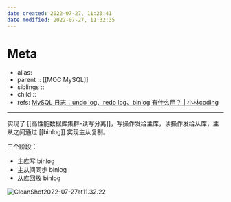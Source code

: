 ```yaml
---
date created: 2022-07-27, 11:23:41
date modified: 2022-07-27, 11:32:35
---
```


# Meta

- alias:
- parent :: [[MOC MySQL]]
- siblings ::
- child ::
- refs: [MySQL 日志：undo log、redo log、binlog 有什么用？ | 小林coding](https://xiaolincoding.com/mysql/log/how_update.html#%E4%B8%BB%E4%BB%8E%E5%A4%8D%E5%88%B6%E6%98%AF%E6%80%8E%E4%B9%88%E5%AE%9E%E7%8E%B0)

---

实现了 [[高性能数据库集群-读写分离]]，写操作发给主库，读操作发给从库，主从之间通过 [[binlog]] 实现主从复制。

三个阶段：

- 主库写 binlog
- 主从间同步 binlog
- 从库回放 binlog

![CleanShot2022-07-27at11.32.22](https://pic-bed-615.oss-cn-beijing.aliyuncs.com/CleanShot%202022-07-27%20at%2011.32.22.png)
